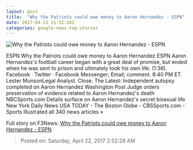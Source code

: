 ```yaml
---
layout: post
title:  "Why the Patriots could owe money to Aaron Hernandez - ESPN"
date: 2017-04-21 21:52:28Z
categories: google-news-top-stories
---
```


![Why the Patriots could owe money to Aaron Hernandez - ESPN](http://a1.espncdn.com/combiner/i?img=%2Fphoto%2F2015%2F0224%2Fnfl_a_guy44_cr_1296x729.jpg)

ESPN Why the Patriots could owe money to Aaron Hernandez ESPN Aaron Hernandez's football career began with a great deal of promise, but ended when he was sent to prison and ultimately took his own life. (1:36). Facebook · Twitter · Facebook Messenger; Email; comment. 8:40 PM ET. Lester MunsonLegal Analyst. Close. The Latest: Independent autopsy completed on Aaron Hernandez Washington Post Judge orders preservation of evidence related to Aaron Hernandez's death NBCSports.com Details surface on Aaron Hernandez's secret bisexual life New York Daily News USA TODAY - The Boston Globe - CBSSports.com - Sports Illustrated all 340 news articles »


Full story on F3News: [Why the Patriots could owe money to Aaron Hernandez - ESPN](http://www.f3nws.com/n/sWKhPJ)

> Posted on: Saturday, April 22, 2017 2:52:28 AM
